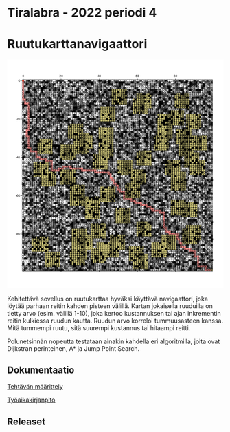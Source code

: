 # Tiralabra - 2022 periodi 4 

# Ruutukarttanavigaattori

<img src="dokumentaatio/png/reittikartta.png" width="750">

Kehitettävä sovellus on ruutukarttaa hyväksi käyttävä navigaattori, joka löytää parhaan reitin kahden pisteen välillä.  Kartan jokaisella ruuduilla on tietty arvo (esim. välillä 1-10), joka kertoo  kustannuksen tai ajan inkrementin reitin kulkiessa ruudun kautta.  Ruudun arvo korreloi tummuusasteen kanssa.  Mitä tummempi ruutu, sitä suurempi kustannus tai hitaampi reitti.

Polunetsinnän nopeutta testataan ainakin kahdella eri algoritmilla, joita ovat Dijkstran perinteinen, A*  ja Jump Point Search.

## Dokumentaatio

[Tehtävän määrittely](https://github.com/lautanal/tiralabra/blob/master/dokumentaatio/maarittelydokumentti.md)

[Työaikakirjanpito](https://github.com/lautanal/tiralabra//blob/master/dokumentaatio/tyoaikakirjanpito.md)

## Releaset
